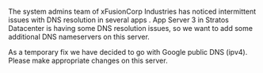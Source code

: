 The system admins team of xFusionCorp Industries has noticed intermittent issues with DNS resolution in several apps . App Server 3 in Stratos Datacenter is having some DNS resolution issues, so we want to add some additional DNS nameservers on this server.

As a temporary fix we have decided to go with Google public DNS (ipv4). Please make appropriate changes on this server.